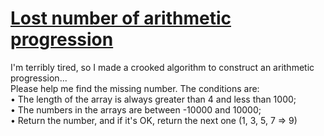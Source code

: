 # [Lost number of arithmetic progression](https://www.codewars.com/kata/lost-number-of-arithmetic-progression "https://www.codewars.com/kata/6001bd346aad3700267576bc")

I'm terribly tired, so I made a crooked algorithm to construct an arithmetic progression...<br>
Please help me find the missing number.
The conditions are:<br>
• The length of the array is always greater than 4 and less than 1000;<br>
• The numbers in the arrays are between -10000 and 10000;<br>
• Return the number, and if it's OK, return the next one (1, 3, 5, 7 => 9)